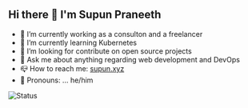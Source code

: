 ## Hi there 👋 I'm Supun Praneeth

- 🔭 I’m currently working as a consulton and a freelancer
- 🌱 I’m currently learning Kubernetes
- 💃 I’m looking for contribute on open source projects
- 💬 Ask me about anything regarding web development and DevOps
- 📪 How to reach me: [supun.xyz](https://supun.xyz/)
- 🦮 Pronouns: ... he/him

 

![Status](https://github-readme-stats.vercel.app/api?username=spmsupun&show_icons=true&count_private=true)





